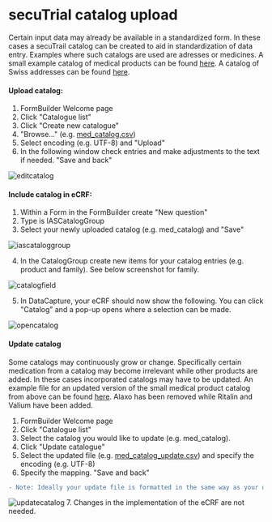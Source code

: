 # secuTrial catalog upload 

Certain input data may already be available in a standardized form. In these cases a secuTrail catalog can be created to aid  in standardization of data entry. Examples where such catalogs are used are adresses or medicines. A small example catalog of medical products can be found [here](https://github.com/PatrickRWright/SCTO/blob/master/DM/secuTrial/data/med_catalog.csv). A catalog of Swiss addresses can be found [here](https://github.com/PatrickRWright/SCTO/blob/master/DM/secuTrial/data/plz_catalog_ch.csv).

#### Upload catalog:
1. FormBuilder Welcome page
2. Click "Catalogue list"
3. Click "Create new catalogue"
4. "Browse..." (e.g. [med_catalog.csv](https://github.com/PatrickRWright/SCTO/blob/master/DM/secuTrial/data/med_catalog.csv))
5. Select encoding (e.g. UTF-8) and "Upload"
6. In the following window check entries and make adjustments to the text if needed. "Save and back"

![editcatalog](https://github.com/PatrickRWright/SCTO/blob/master/DM/secuTrial/recipes/upload_catalog/fig/edit_catalog.png)

#### Include catalog in eCRF:
1. Within a Form in the FormBuilder create "New question"
2. Type is IASCatalogGroup
3. Select your newly uploaded catalog (e.g. med_catalog) and "Save"

![iascataloggroup](https://github.com/PatrickRWright/SCTO/blob/master/DM/secuTrial/recipes/upload_catalog/fig/iascataloggroup.png)

4. In the CatalogGroup create new items for your catalog entries (e.g. product and family). See below screenshot for family.

![catalogfield](https://github.com/PatrickRWright/SCTO/blob/master/DM/secuTrial/recipes/upload_catalog/fig/catalogfield.png)

5. In DataCapture, your eCRF should now show the following. You can click "Catalog" and a pop-up opens where a selection can be made.

![opencatalog](https://github.com/PatrickRWright/SCTO/blob/master/DM/secuTrial/recipes/upload_catalog/fig/opencatalog.png)

#### Update catalog

Some catalogs may continuously grow or change. Specifically certain medication from a catalog may become irrelevant while other products are added. In these cases incorporated catalogs may have to be updated. An example file for an updated version of the small medical product catalog from above can be found [here](https://github.com/PatrickRWright/SCTO/blob/master/DM/secuTrial/data/med_catalog_update.csv). Alaxo has been removed while Ritalin and Valium have been added.

1. FormBuilder Welcome page
2. Click "Catalogue list"
3. Select the catalog you would like to update (e.g. med_catalog).
4. Click "Update catalogue"
5. Select the updated file (e.g. [med_catalog_update.csv](https://github.com/PatrickRWright/SCTO/blob/master/DM/secuTrial/data/med_catalog_update.csv)) and specify the encoding (e.g. UTF-8)
6. Specify the mapping. "Save and back"
``` diff
- Note: Ideally your update file is formatted in the same way as your original file. 
```
![updatecatalog](https://github.com/PatrickRWright/SCTO/blob/master/DM/secuTrial/recipes/upload_catalog/fig/update_mapping.png)
7. Changes in the implementation of the eCRF are not needed.


